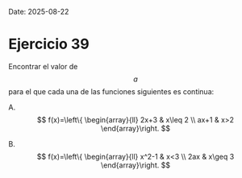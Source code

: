 Date: 2025-08-22

# Ejercicio 39

 
Encontrar el valor de  $$ a$$   para el que cada una de las funciones siguientes es continua:

A.  
$$
 f(x)=\left\{ \begin{array}{ll}
 2x+3 &  x\leq 2 \\
 ax+1 &  x>2
\end{array}\right.
$$

B.  
$$
 f(x)=\left\{ \begin{array}{ll}
 x^2-1 &  x<3 \\
 2ax &  x\geq 3
\end{array}\right.
$$

